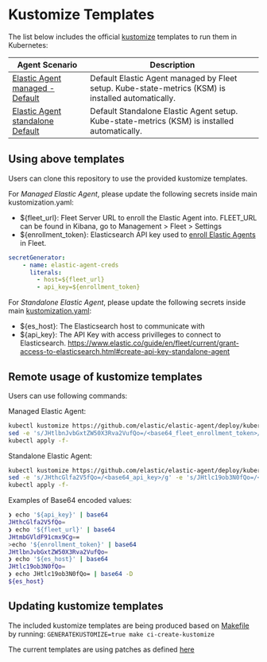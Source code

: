 # Kustomize Templates

The list below includes the official [kustomize](https://github.com/kubernetes-sigs/kustomize) templates to run them in Kubernetes:

Agent Scenario | Description
---- | ----
[Elastic Agent managed - Default ](./elastic-agent-managed/) | Default Elastic Agent managed by Fleet setup. Kube-state-metrics (KSM) is installed automatically.
[Elastic Agent standalone Default ](./elastic-agent-standalone/) | Default Standalone Elastic Agent setup. Kube-state-metrics (KSM) is installed automatically.

## Using above templates

Users can clone this repository to use the provided kustomize templates.

For *Managed Elastic Agent*, please update the following secrets inside main kustomization.yaml:

- ${fleet_url}: Fleet Server URL to enroll the Elastic Agent into. FLEET_URL can be found in Kibana, go to Management > Fleet > Settings
- ${enrollment_token}: Elasticsearch API key used to [enroll Elastic Agents](https://www.elastic.co/guide/en/fleet/current/fleet-enrollment-tokens.html#fleet-enrollment-tokens) in Fleet.

```yaml
secretGenerator:
    - name: elastic-agent-creds
      literals:
        - host=${fleet_url}
        - api_key=${enrollment_token}
```

For *Standalone Elastic Agent*, please update the following secrets inside main [kustomization.yaml](../elastic-agent-kustomize/default/elastic-agent-managed/kustomization.yaml):

- ${es_host}: The Elasticsearch host to communicate with
- ${api_key}: The API Key with access privilleges to connect to Elasticsearch. https://www.elastic.co/guide/en/fleet/current/grant-access-to-elasticsearch.html#create-api-key-standalone-agent


## Remote usage of kustomize templates

Users can use following commands:

Managed Elastic Agent:

```bash
kubectl kustomize https://github.com/elastic/elastic-agent/deploy/kubernetes/elastic-agent-kustomize/default/elastic-agent-managed\?ref\=main | 
sed -e 's/JHtlbnJvbGxtZW50X3Rva2VufQo=/<base64_fleet_enrollment_token>/g' -e 's/JHtmbGVldF91cmx9Cg==/<base64_fleet_url>/g'  | 
kubectl apply -f-
```

Standalone Elastic Agent:

```bash
kubectl kustomize https://github.com/elastic/elastic-agent/deploy/kubernetes/elastic-agent-kustomize/default/elastic-agent-standalone\?ref\=main | 
sed -e 's/JHthcGlfa2V5fQo=/<base64_api_key>/g' -e 's/JHtlc19ob3N0fQo=/<base64_es_host>/g'  | 
kubectl apply -f-
```

Examples of Base64 encoded values:

```bash
❯ echo '${api_key}' | base64
JHthcGlfa2V5fQo=
❯ echo '${fleet_url}' | base64
JHtmbGVldF91cmx9Cg==
>echo '${enrollment_token}' | base64
JHtlbnJvbGxtZW50X3Rva2VufQo=
❯ echo '${es_host}' | base64
JHtlc19ob3N0fQo=
❯ echo JHtlc19ob3N0fQo= | base64 -D
${es_host}
```

## Updating kustomize templates

The included kustomize templates are being produced based on [Makefile](deploy/kubernetes/Makefile) by running: `GENERATEKUSTOMIZE=true make ci-create-kustomize`

The current templates are using patches as defined [here](https://github.com/elastic/elastic-agent/blob/main/deploy/kubernetes/elastic-agent-kustomize/default/elastic-agent-managed/kustomization.yaml)
